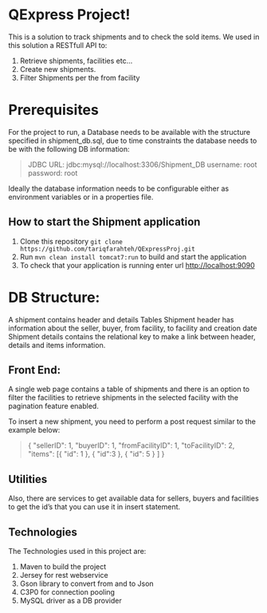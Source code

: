 # QExpress Project!

This is a solution to track shipments and to check the sold items.
We used in this solution a RESTfull API  to:

 1. Retrieve shipments, facilities etc… 
 2. Create new shipments.
 3. Filter Shipments per the from facility

# Prerequisites
For the project to run, a Database needs to be available with the structure specified in shipment_db.sql, due to time constraints the database needs to be with the following DB information:

> JDBC URL: jdbc:mysql://localhost:3306/Shipment_DB
> username: root
> password: root

Ideally the database information needs to be configurable either as environment variables or in a properties file.

## How to start the Shipment application

 1. Clone this repository `git clone https://github.com/tariqfarahteh/QExpressProj.git`
 2. Run `mvn clean install tomcat7:run` to build and start the application
 3. To check that your application is running enter url <http://localhost:9090>

# DB Structure:

A shipment contains header and details Tables
Shipment header has information about the seller, buyer, from facility, to facility and creation date
Shipment details contains the relational key to make a link between header, details and items information.

## Front End:

A single web page contains a table of shipments and there is an option to filter the facilities to retrieve shipments in the selected facility with the pagination feature enabled.

To insert a new shipment, you need to perform a post request similar to the example below:

> {
		"sellerID": 1,
		"buyerID": 1,
		"fromFacilityID": 1,
		"toFacilityID": 2,
		"items": [{
				"id": 1
			}, {
				"id\":3
			}, {
				"id": 5
			}
		]
}


## Utilities


Also, there are services to get available data for sellers, buyers and facilities to get the id’s that you can use it in insert statement.


## Technologies
The Technologies used in this project are:

 1. Maven to build the project
 2. Jersey for rest webservice
 3. Gson library to convert from and to Json
 4. C3P0 for connection pooling
 5. MySQL driver as a DB provider
